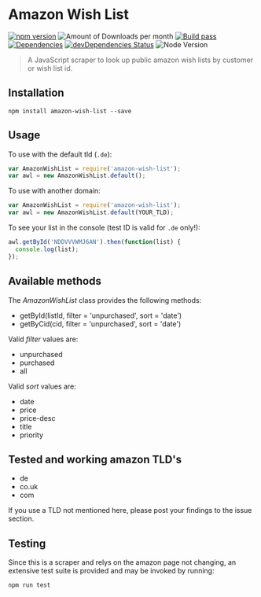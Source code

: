 # Amazon Wish List
[![npm version](https://badge.fury.io/js/amazon-wish-list.svg)](https://badge.fury.io/js/amazon-wish-list) ![Amount of Downloads per month](https://img.shields.io/npm/dm/amazon-wish-list.svg "Amount of Downloads") [![Build pass](https://travis-ci.org/stylesuxx/amazon-wish-list.svg?branch=master)](https://travis-ci.org/stylesuxx/amazon-wish-list?branch=master)  [![Dependencies](https://david-dm.org/stylesuxx/amazon-wish-list.svg)](https://david-dm.org/stylesuxx/amazon-wish-list) [![devDependencies Status](https://david-dm.org/stylesuxx/amazon-wish-list/dev-status.svg)](https://david-dm.org/stylesuxx/amazon-wish-list?type=dev) ![Node Version](https://img.shields.io/node/v/amazon-wish-list.svg "Node Version")

> A JavaScript scraper to look up public amazon wish lists by customer or wish list id.

## Installation
    npm install amazon-wish-list --save

## Usage
To use with the default tld (`.de`):
```javascript
var AmazonWishList = require('amazon-wish-list');
var awl = new AmazonWishList.default();
```

To use with another domain:
```javascript
var AmazonWishList = require('amazon-wish-list');
var awl = new AmazonWishList.default(YOUR_TLD);
```

To see your list in the console (test ID is valid for `.de` only!):
```javascript
awl.getById('NDDVVVWMJ6AN').then(function(list) {
  console.log(list);
});
```

## Available methods
The *AmazonWishList* class provides the following methods:

* getById(listId, filter = 'unpurchased', sort = 'date')
* getByCid(cid, filter = 'unpurchased', sort = 'date')

Valid *filter* values are:
* unpurchased
* purchased
* all

Valid *sort* values are:
* date
* price
* price-desc
* title
* priority

## Tested and working amazon TLD's
* de
* co.uk
* com

If you use a TLD not mentioned here, please post your findings to the issue section.

## Testing
Since this is a scraper and relys on the amazon page not changing, an extensive test suite is provided and may be invoked by running:

    npm run test
